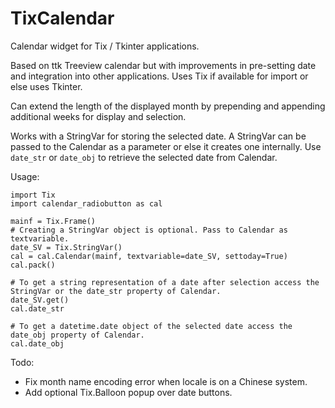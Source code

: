 TixCalendar
===========

Calendar widget for Tix / Tkinter applications.

Based on ttk Treeview calendar but with improvements in pre-setting date and integration into other applications. Uses Tix if available for import or else uses Tkinter.

Can extend the length of the displayed month by prepending and appending additional weeks for display and selection.

Works with a StringVar for storing the selected date. A StringVar can be passed to the Calendar as a parameter or else it creates one internally. Use `date_str` or `date_obj` to retrieve the selected date from Calendar.

Usage:

    import Tix
    import calendar_radiobutton as cal
    
    mainf = Tix.Frame()
    # Creating a StringVar object is optional. Pass to Calendar as textvariable.
    date_SV = Tix.StringVar()
    cal = cal.Calendar(mainf, textvariable=date_SV, settoday=True)
    cal.pack()
    
    # To get a string representation of a date after selection access the StringVar or the date_str property of Calendar.
    date_SV.get()
    cal.date_str
    
    # To get a datetime.date object of the selected date access the date_obj property of Calendar.
    cal.date_obj

Todo:

- Fix month name encoding error when locale is on a Chinese system.
- Add optional Tix.Balloon popup over date buttons.
